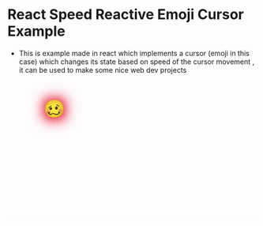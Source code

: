 # React Speed Reactive Emoji Cursor Example

- This is example made in react which implements a cursor (emoji in this case) which changes its state based on speed of the cursor movement , it can be used to make some nice web dev projects

<p align="center"><img src="https://github.com/tanmaysharma1337/react-speed-reactive-emoji-cursor-component/blob/main/git-assets/emoji-cursor.gif?raw=true"></p>

